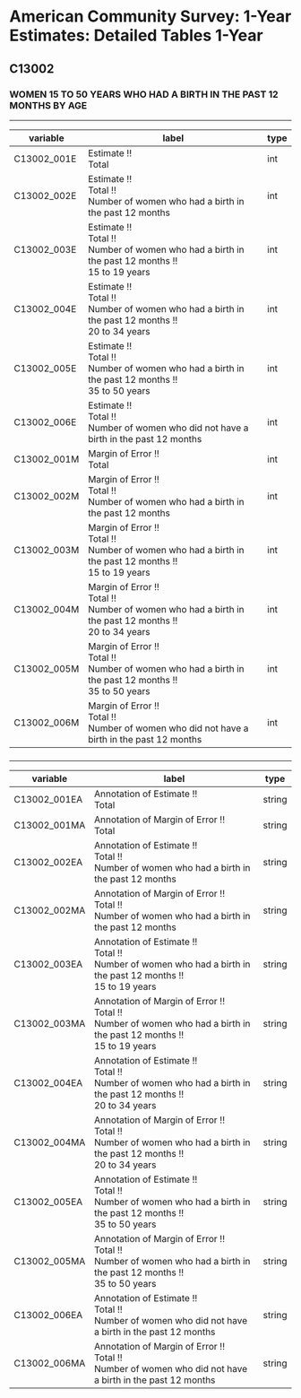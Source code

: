 # American Community Survey: 1-Year Estimates: Detailed Tables 1-Year

## C13002

### WOMEN 15 TO 50 YEARS WHO HAD A BIRTH IN THE PAST 12 MONTHS BY AGE

___

| variable | label | type |
| ----- | ----- | ----- |
| C13002_001E | Estimate !!<br>Total | int |
| C13002_002E | Estimate !!<br>Total !!<br>Number of women who had a birth in the past 12 months | int |
| C13002_003E | Estimate !!<br>Total !!<br>Number of women who had a birth in the past 12 months !!<br>15 to 19 years | int |
| C13002_004E | Estimate !!<br>Total !!<br>Number of women who had a birth in the past 12 months !!<br>20 to 34 years | int |
| C13002_005E | Estimate !!<br>Total !!<br>Number of women who had a birth in the past 12 months !!<br>35 to 50 years | int |
| C13002_006E | Estimate !!<br>Total !!<br>Number of women who did not have a birth in the past 12 months | int |
| C13002_001M | Margin of Error !!<br>Total | int |
| C13002_002M | Margin of Error !!<br>Total !!<br>Number of women who had a birth in the past 12 months | int |
| C13002_003M | Margin of Error !!<br>Total !!<br>Number of women who had a birth in the past 12 months !!<br>15 to 19 years | int |
| C13002_004M | Margin of Error !!<br>Total !!<br>Number of women who had a birth in the past 12 months !!<br>20 to 34 years | int |
| C13002_005M | Margin of Error !!<br>Total !!<br>Number of women who had a birth in the past 12 months !!<br>35 to 50 years | int |
| C13002_006M | Margin of Error !!<br>Total !!<br>Number of women who did not have a birth in the past 12 months | int |
### 

___

| variable | label | type |
| ----- | ----- | ----- |
| C13002_001EA | Annotation of Estimate !!<br>Total | string |
| C13002_001MA | Annotation of Margin of Error !!<br>Total | string |
| C13002_002EA | Annotation of Estimate !!<br>Total !!<br>Number of women who had a birth in the past 12 months | string |
| C13002_002MA | Annotation of Margin of Error !!<br>Total !!<br>Number of women who had a birth in the past 12 months | string |
| C13002_003EA | Annotation of Estimate !!<br>Total !!<br>Number of women who had a birth in the past 12 months !!<br>15 to 19 years | string |
| C13002_003MA | Annotation of Margin of Error !!<br>Total !!<br>Number of women who had a birth in the past 12 months !!<br>15 to 19 years | string |
| C13002_004EA | Annotation of Estimate !!<br>Total !!<br>Number of women who had a birth in the past 12 months !!<br>20 to 34 years | string |
| C13002_004MA | Annotation of Margin of Error !!<br>Total !!<br>Number of women who had a birth in the past 12 months !!<br>20 to 34 years | string |
| C13002_005EA | Annotation of Estimate !!<br>Total !!<br>Number of women who had a birth in the past 12 months !!<br>35 to 50 years | string |
| C13002_005MA | Annotation of Margin of Error !!<br>Total !!<br>Number of women who had a birth in the past 12 months !!<br>35 to 50 years | string |
| C13002_006EA | Annotation of Estimate !!<br>Total !!<br>Number of women who did not have a birth in the past 12 months | string |
| C13002_006MA | Annotation of Margin of Error !!<br>Total !!<br>Number of women who did not have a birth in the past 12 months | string |

